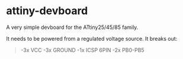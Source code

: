 # attiny-devboard
A very simple devboard for the ATtiny25/45/85 family.

It needs to be powered from a regulated voltage source.
It breaks out:
> -3x VCC
> -3x GROUND
> -1x ICSP 6PIN
> -2x PB0-PB5
